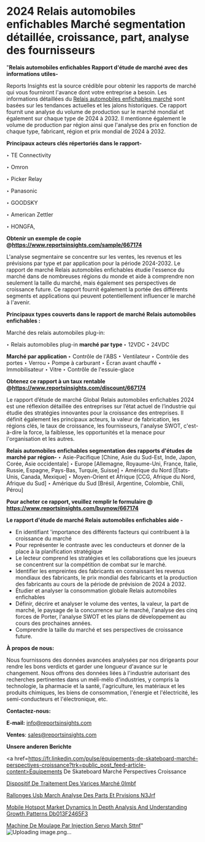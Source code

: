 # 2024 Relais automobiles enfichables Marché segmentation détaillée, croissance, part, analyse des fournisseurs

"<strong>Relais automobiles enfichables Rapport d'étude de marché avec des informations utiles-</strong>

Reports Insights est la source crédible pour obtenir les rapports de marché qui vous fourniront l'avance dont votre entreprise a besoin. Les informations détaillées du <a href=https://www.reportsinsights.com/sample/667174>Relais automobiles enfichables marché</a> sont basées sur les tendances actuelles et les jalons historiques. Ce rapport fournit une analyse du volume de production sur le marché mondial et également sur chaque type de 2024 à 2032. Il mentionne également le volume de production par région ainsi que l'analyse des prix en fonction de chaque type, fabricant, région et prix mondial de 2024 à 2032.

<b>Principaux acteurs clés répertoriés dans le rapport-</b>

‣ TE Connectivity

‣ Omron

‣ Picker Relay

‣ Panasonic

‣ GOODSKY

‣ American Zettler

‣ HONGFA,

<strong><b>Obtenir un exemple de copie @</b></strong><a href=https://www.reportsinsights.com/sample/667174><strong><b>https://www.reportsinsights.com/sample/667174</b></strong></a>

L'analyse segmentaire se concentre sur les ventes, les revenus et les prévisions par type et par application pour la période 2024-2032. Le rapport de marché Relais automobiles enfichables étudie l'essence du marché dans de nombreuses régions du monde et aide à comprendre non seulement la taille du marché, mais également ses perspectives de croissance future. Ce rapport fournit également la portée des différents segments et applications qui peuvent potentiellement influencer le marché à l'avenir.

<strong>Principaux types couverts dans le rapport de marché Relais automobiles enfichables :</strong>

Marché des relais automobiles plug-in:

‣  Relais automobiles plug-in <strong> marché <strong> par type </strong> </strong>
‣ 12VDC
‣ 24VDC

<strong>Marché par application </strong>
‣ Contrôle de l'ABS
‣ Ventilateur
‣ Contrôle des portes
‣ Verrou
‣ Pompe à carburant
‣ Écran avant chauffé
‣ Immobilisateur
‣ Vitre
‣ Contrôle de l'essuie-glace

<strong><b>Obtenez ce rapport à un taux rentable @</b></strong><a href=https://www.reportsinsights.com/discount/667174><strong><b>https://www.reportsinsights.com/discount/667174</b></strong></a>

Le rapport d’étude de marché Global Relais automobiles enfichables 2024 est une réflexion détaillée des entreprises sur l’état actuel de l’industrie qui étudie des stratégies innovantes pour la croissance des entreprises. Il définit également les principaux acteurs, la valeur de fabrication, les régions clés, le taux de croissance, les fournisseurs, l'analyse SWOT, c'est-à-dire la force, la faiblesse, les opportunités et la menace pour l'organisation et les autres.

<strong>Relais automobiles enfichables segmentation des rapports d'études de marché par région-</strong>
‣ Asie-Pacifique [Chine, Asie du Sud-Est, Inde, Japon, Corée, Asie occidentale]
‣ Europe [Allemagne, Royaume-Uni, France, Italie, Russie, Espagne, Pays-Bas, Turquie, Suisse]
‣ Amérique du Nord [États-Unis, Canada, Mexique]
‣ Moyen-Orient et Afrique [CCG, Afrique du Nord, Afrique du Sud]
‣ Amérique du Sud [Brésil, Argentine, Colombie, Chili, Pérou]

<strong>Pour acheter ce rapport, veuillez remplir le formulaire @   <a href=https://www.reportsinsights.com/buynow/667174>https://www.reportsinsights.com/buynow/667174</a></strong>

<strong>Le rapport d'étude de marché Relais automobiles enfichables aide -</strong>
<ul>
  <li>En identifiant 'importance des différents facteurs qui contribuent à la croissance du marché</li>
  <li>Pour représenter le contraste avec les conducteurs et donner de la place à la planification stratégique</li>
  <li>Le lecteur comprend les stratégies et les collaborations que les joueurs se concentrent sur la compétition de combat sur le marché.</li>
  <li>Identifier les empreintes des fabricants en connaissant les revenus mondiaux des fabricants, le prix mondial des fabricants et la production des fabricants au cours de la période de prévision de 2024 à 2032.</li>
  <li>Étudier et analyser la consommation globale Relais automobiles enfichables</li>
  <li>Définir, décrire et analyser le volume des ventes, la valeur, la part de marché, le paysage de la concurrence sur le marché, l'analyse des cinq forces de Porter, l'analyse SWOT et les plans de développement au cours des prochaines années.</li>
  <li>Comprendre la taille du marché et ses perspectives de croissance future.</li>
</ul>
<strong>À propos de nous:</strong>

Nous fournissons des données avancées analysées par nos dirigeants pour rendre les bons verdicts et garder une longueur d'avance sur le changement. Nous offrons des données liées à l'industrie autorisant des recherches pertinentes dans un méli-mélo d'industries, y compris la technologie, la pharmacie et la santé, l'agriculture, les matériaux et les produits chimiques, les biens de consommation, l'énergie et l'électricité, les semi-conducteurs et l'électronique, etc.

<strong>Contactez-nous:</strong>

<strong>E-mail:</strong> <a href=mailto:info@reportsinsights.com>info@reportsinsights.com</a>

<strong>Ventes</strong>: <a href=mailto:sales@reportsinsights.com>sales@reportsinsights.com</a>

<strong>Unsere anderen Berichte</strong>

<a href=https://fr.linkedin.com/pulse/équipements-de-skateboard-marché-perspectives-croissance?trk=public_post_feed-article-content>Équipements De Skateboard Marché Perspectives Croissance</a>

<a href=https://fr.linkedin.com/pulse/dispositif-de-traitement-des-varices-marché-0imbf/>Dispositif De Traitement Des Varices Marché 0Imbf</a>

<a href=https://www.linkedin.com/pulse/rallonges-usb-march%C3%A9-analyse-des-parts-et-pr%C3%A9visions-n3jrf/>Rallonges Usb March Analyse Des Parts Et Prvisions N3Jrf</a>

<a href=https://medium.com/@reportsinsights.aj/mobile-hotspot-market-dynamics-in-depth-analysis-and-understanding-growth-patterns-db013f2465f3>Mobile Hotspot Market Dynamics In Depth Analysis And Understanding Growth Patterns Db013F2465F3</a>

<a href=https://www.linkedin.com/pulse/machine-de-moulage-par-injection-servo-march%C3%A9-sttnf/>Machine De Moulage Par Injection Servo March Sttnf</a>"
![Uploading image.png…]()
